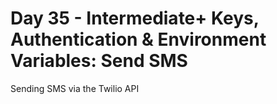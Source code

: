 # Day 35 - Intermediate+ Keys, Authentication & Environment Variables: Send SMS

Sending SMS via the Twilio API
